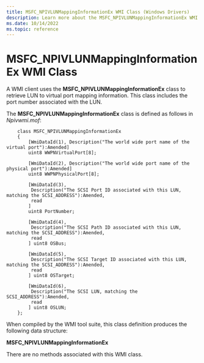 ```yaml
---
title: MSFC_NPIVLUNMappingInformationEx WMI Class (Windows Drivers)
description: Learn more about the MSFC_NPIVLUNMappingInformationEx WMI Class.
ms.date: 10/14/2022
ms.topic: reference
---
```


# MSFC\_NPIVLUNMappingInformationEx WMI Class

A WMI client uses the **MSFC\_NPIVLUNMappingInformationEx** class to retrieve LUN to virtual port mapping information. This class includes the port number associated with the LUN.

The **MSFC\_NPIVLUNMappingInformationEx** class is defined as follows in *Npivwmi.mof*:

```mof
    class MSFC_NPIVLUNMappingInformationEx
    {
        [WmiDataId(1), Description("The world wide port name of the virtual port"):Amended]
        uint8 WWPNVirtualPort[8];
    
        [WmiDataId(2), Description("The world wide port name of the physical port"):Amended]
        uint8 WWPNPhysicalPort[8];
    
        [WmiDataId(3),
         Description("The SCSI Port ID associated with this LUN, matching the SCSI_ADDRESS"):Amended,
         read
        ]
        uint8 PortNumber;
    
        [WmiDataId(4),
         Description("The SCSI Path ID associated with this LUN, matching the SCSI_ADDRESS"):Amended,
         read
        ] uint8 OSBus;
    
        [WmiDataId(5),
         Description("The SCSI Target ID associated with this LUN, matching the SCSI_ADDRESS"):Amended,
         read
        ] uint8 OSTarget;
    
        [WmiDataId(6),
         Description("The SCSI LUN, matching the SCSI_ADDRESS"):Amended,
         read
        ] uint8 OSLUN;
    };
```

When compiled by the WMI tool suite, this class definition produces the following data structure:

**MSFC\_NPIVLUNMappingInformationEx**

There are no methods associated with this WMI class.
